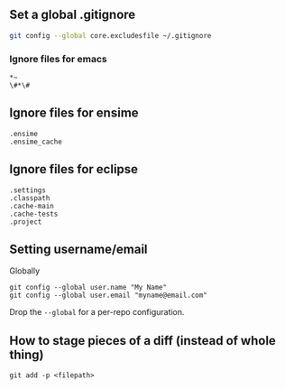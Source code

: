 ## Set a global .gitignore

```bash
git config --global core.excludesfile ~/.gitignore
```

### Ignore files for emacs

```
*~
\#*\#
```

## Ignore files for ensime

```
.ensime
.ensime_cache
```

## Ignore files for eclipse

```
.settings
.classpath
.cache-main
.cache-tests
.project
```

## Setting username/email

Globally

```
git config --global user.name "My Name"
git config --global user.email "myname@email.com"
```

Drop the ```--global``` for a per-repo configuration.

## How to stage pieces of a diff (instead of whole thing)

```
git add -p <filepath>
```
